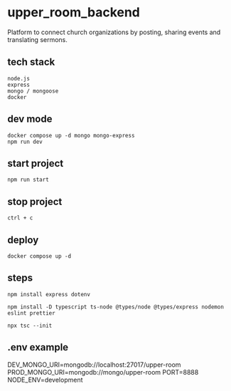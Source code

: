 # upper_room_backend

Platform to connect church organizations by posting, sharing events and translating sermons.

## tech stack

    node.js
    express
    mongo / mongoose
    docker

## dev mode

    docker compose up -d mongo mongo-express
    npm run dev

## start project

    npm run start

## stop project

    ctrl + c


## deploy

    docker compose up -d


## steps

    npm install express dotenv 

    npm install -D typescript ts-node @types/node @types/express nodemon eslint prettier

    npx tsc --init


## .env example

DEV_MONGO_URI=mongodb://localhost:27017/upper-room
PROD_MONGO_URI=mongodb://mongo/upper-room
PORT=8888
NODE_ENV=development


